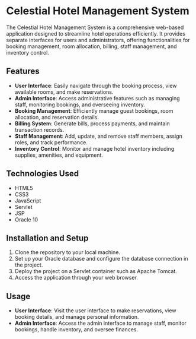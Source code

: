 # Celestial Hotel Management System

The Celestial Hotel Management System is a comprehensive web-based application designed to streamline hotel operations efficiently. It provides separate interfaces for users and administrators, offering functionalities for booking management, room allocation, billing, staff management, and inventory control.

## Features

- **User Interface**: Easily navigate through the booking process, view available rooms, and make reservations.
- **Admin Interface**: Access administrative features such as managing staff, monitoring bookings, and overseeing inventory.
- **Booking Management**: Efficiently manage guest bookings, room allocation, and reservation details.
- **Billing System**: Generate bills, process payments, and maintain transaction records.
- **Staff Management**: Add, update, and remove staff members, assign roles, and track performance.
- **Inventory Control**: Monitor and manage hotel inventory including supplies, amenities, and equipment.

## Technologies Used

- HTML5
- CSS3
- JavaScript
- Servlet
- JSP
- Oracle 10

## Installation and Setup

1. Clone the repository to your local machine.
2. Set up your Oracle database and configure the database connection in the project.
3. Deploy the project on a Servlet container such as Apache Tomcat.
4. Access the application through your web browser.

## Usage

- **User Interface**: Visit the user interface to make reservations, view booking details, and manage personal information.
- **Admin Interface**: Access the admin interface to manage staff, monitor bookings, handle inventory, and oversee finances.


